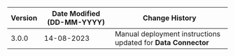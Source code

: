 | **Version** | **Date Modified (DD-MM-YYYY)** | **Change History**                                                 |
|-------------|--------------------------------|--------------------------------------------------------------------|
| 3.0.0       | 14-08-2023                     | Manual deployment instructions updated for **Data Connector**		|  
                                                                                                                 
